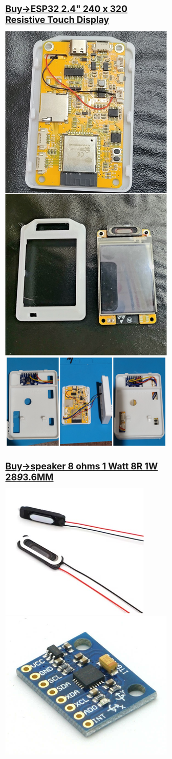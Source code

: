 # [Buy->ESP32 2.4" 240 x 320 Resistive Touch Display](https://s.click.aliexpress.com/e/_omgP1zh)

![](hw1.jpg)
![](hw2.jpg)
![](hw3.jpg)

# [Buy->speaker 8 ohms 1 Watt 8R 1W 28*9*3.6MM](https://s.click.aliexpress.com/e/_oDSKVf9)

![](speaker.jpg)
![](mpu6050.jpg)
